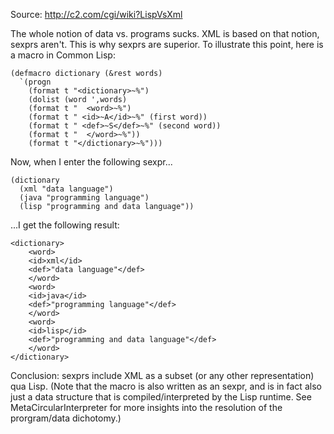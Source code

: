 


Source: http://c2.com/cgi/wiki?LispVsXml

The whole notion of data vs. programs sucks. XML is based on that notion, sexprs aren't. This is why sexprs are superior. To illustrate this point, here is a macro in Common Lisp:

    (defmacro dictionary (&rest words)
      `(progn
      	(format t "<dictionary>~%")
      	(dolist (word ',words)
      	(format t "  <word>~%")
      	(format t "	<id>~A</id>~%" (first word))
      	(format t "	<def>~S</def>~%" (second word))
      	(format t "  </word>~%"))
      	(format t "</dictionary>~%")))

Now, when I enter the following sexpr...

    (dictionary
      (xml "data language")
      (java "programming language")
      (lisp "programming and data language"))

...I get the following result:

    <dictionary>
    	<word>
    	<id>xml</id>
    	<def>"data language"</def>
    	</word>
    	<word>
    	<id>java</id>
    	<def>"programming language"</def>
    	</word>
    	<word>
    	<id>lisp</id>
    	<def>"programming and data language"</def>
    	</word>
    </dictionary>

Conclusion: sexprs include XML as a subset (or any other representation) qua Lisp. (Note that the macro is also written as an sexpr, and is in fact also just a data structure that is compiled/interpreted by the Lisp runtime. See MetaCircularInterpreter for more insights into the resolution of the prorgram/data dichotomy.)
